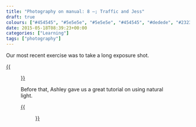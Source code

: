 ```yaml
---
title: "Photography on manual: 8 –; Traffic and Jess"
draft: true
colours: ["#454545", "#5e5e5e", "#5e5e5e", "#454545", "#dedede", "#232323", "#dedede"]
date: 2015-05-18T08:39:23+00:00
categories: ["Learning"]
tags: ["photography"]
---
```


Our most recent exercise was to take a long exposure shot.

[{{<figure class="wp-caption aligncenter size-full wp-image-4687" src="/images/2015/05/DSCF4517-small.jpg" alt="Streaks of light on a road caused by traffic  during a long exposure." width="1500" height="1000" caption="**Seafront traffic.** I wandered around for a while, trying to find a good angle from a height, but the traffic was too quiet! The main sea front road was much better, though it was pretty windy last night, so it’s slightly blurrier that I’d like on the static objects.">}}](/images/2015/05/DSCF4517-small.jpg)

Before that, Ashley gave us a great tutorial on using natural light.

[{{<figure class="wp-caption aligncenter size-full wp-image-4688" src="/images/2015/05/DSCF4365-small.jpg" alt="My sister, Jess, sitting in front of a window looking down." width="1000" height="1286" caption="**Jess.** After reading Ashley’s email on light, I stalked my family around windows. I lightened Jess’s face up a bit, and removed the distracting toasted on the window sill. It’s a bit of an odd crop, but I didn’t want any of the junk in the background.">}}](/images/2015/05/DSCF4365-small.jpg)

